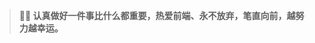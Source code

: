 ﻿---
home: true
heroImage: ./images/cover.jpg
heroText: 凌霜盛开 西风不落
tagline: 宝剑锋从磨砺出, 菊花香自苦寒来
actionText: 越努力 越幸运 →
actionLink: /webNote/
slidebar: auto
sidebarDepth: 5
meta:
  - name: description
    content: 小石头的笔记本
  - name: keywords
    content: 前端 学习 笔记 小石头 xing.org1^ HTML CSS JS VUE
features:
  - title: 个人介绍
    details: 凭着一腔热血和执着，从艺术届转来IT届。从事前端工作将近三年，但始终是一名需要不断学习的前端界的小学生~
  - title: 技术笔记
    details: HTML笔记、CSS笔记、JS笔记、VUE笔记、Python笔记...所有我学习的笔记全都记录在这里，画条属于我的学习轨迹。
  - title: 生活记录
    details: 除了技术，还有生活。以前我喜欢将日记写在收藏的本子上，将照片存到qq空间。这次索性全部搜集在这里！
footer: MIT Licensed | Copyright © 2018-present xing.org1^
---
> **:woman_technologist: 认真做好一件事比什么都重要，热爱前端、永不放弃，笔直向前，越努力越幸运。**

<!-- <ClientOnly> -->
  <!-- <Cat /> -->
  <!-- <Kanbanniang /> -->
<!-- </ClientOnly> -->
<!-- # :woman_technologist:小石头的前端学习笔记  -->
<!-- [[toc]] -->

<!-- ![xing.org1^](./images/logo.png) -->



